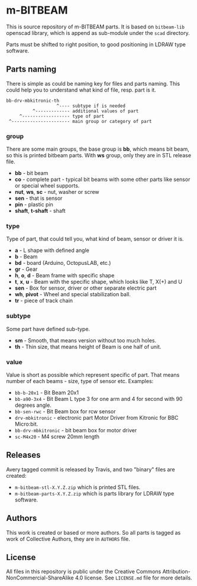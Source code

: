 # m-BITBEAM

This is source repository of m-BITBEAM parts. It is based on ``bitbeam-lib``
openscad library, which is append as sub-module under the ``scad`` directory.

Parts must be shifted to right position, to good positioning in LDRAW type
software.

## Parts naming

There is simple as could be naming key for files and parts naming. This could
help you to understand what kind of file, resp. part is it.

```
bb-drv-mbkitronic-th
                   ^---- subtype if is needed
          ^------------- additional values of part
     ^------------------ type of part
 ^---------------------- main group or category of part
```
### group
There are some main groups, the base group is **bb**, which means bit beam, so
this is printed bitbeam parts. With **ws** group, only they are in STL release
file.
  * **bb** - bit beam
  * **co** - complete part - typical bit beams with some other parts like
    sensor or special wheel supports.
  * **nut**, **ws**, **sc** - nut, washer or screw
  * **sen** - that is sensor
  * **pin** - plastic pin
  * **shaft**, **t-shaft** - shaft

### type
Type of part, that could tell you, what kind of beam, sensor or driver it is.
  * **a** - L shape with defined angle
  * **b** - Beam
  * **bd** - board (Arduino, OctopusLAB, etc.)
  * **gr** - Gear
  * **h**, **o**, **d** - Beam frame with specific shape
  * **t**, **x**, **u** - Beam with the specific shape, which looks like T,
    X(+) and U
  * **sen** - Box for sensor, driver or other separate electric part
  * **wh**, **pivot** - Wheel and special stabilization ball.
  * **tr** - piece of track chain

### subtype
Some part have defined sub-type.
  * **sm** - Smooth, that means version without too much holes.
  * **th** - Thin size, that means height of Beam is one half of unit.

### value
Value is short as possible which represent specific of part. That means number
of each beams - size, type of sensor etc. Examples:
  * ``bb-b-20x1`` - Bit Beam 20x1
  * ``bb-a90-3x4`` - Bit Beam L type 3 for one arm and 4 for second with 90
    degrees angle.
  * ``bb-sen-rwc`` - Bit Beam box for rcw sensor
  * ``drv-mbkitronic`` - electronic part Motor Driver from Kitronic for
    BBC Micro:bit.
  * ``bb-drv-mbkitronic`` - bit beam box for motor driver
  * ``sc-M4x20`` - M4 screw 20mm length

## Releases

Avery tagged commit is released by Travis, and two "binary" files are
created:

  * ``m-bitbeam-stl-X.Y.Z.zip`` which is printed STL files.
  * ``m-bitbeam-parts-X.Y.Z.zip`` which is parts library for LDRAW type
    software.

## Authors

This work is created or based or more authors. So all parts is tagged as
work of Collective Authors, they are in ``AUTHORS`` file.

## License

All files in this repository is public under the Creative Commons
Attribution-NonCommercial-ShareAlike 4.0 license. See ``LICENSE.md`` file
for more details.
